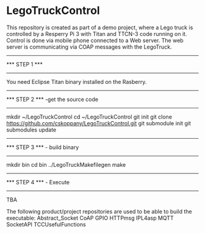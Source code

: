 # LegoTruckControl

This repository is created as part of a demo project, where a Lego truck is controlled by a Resperry Pi 3 with Titan and TTCN-3 code running on it. Control is done via mobile phone connected to a Web server. The web server is communicating via COAP messages  with the LegoTruck.

**************
*** STEP 1 ***
**************
You need Eclipse Titan binary installed on the Rasberry.

**************
*** STEP 2 *** -get the source code
**************
mkdir ~/LegoTruckControl
cd ~/LegoTruckControl
git init
git clone https://github.com/cskoppany/LegoTruckControl.git 
git submodule init 
git submodules update 

**************
*** STEP 3 *** - build binary
**************
mkdir bin
cd bin
../LegoTruckMakefilegen
make

**************
*** STEP 4 *** - Execute
**************
TBA




The following product/project repositories are used to be able to build the executable:
Abstract_Socket
CoAP
GPIO
HTTPmsg
IPL4asp
MQTT
SocketAPI
TCCUsefulFunctions
